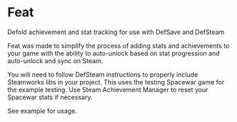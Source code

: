 # Feat
Defold achievement and stat tracking for use with DefSave and DefSteam

Feat was made to simplify the process of adding stats and achievements to your game with the ability to auto-unlock based on stat progression and auto-unlock and sync on Steam.

You will need to follow DefSteam instructions to properly include Steamworks libs in your project. This uses the testing Spacewar game for the example testing. Use Steam Achievement Manager to reset your Spacewar stats if necessary.

See example for usage.